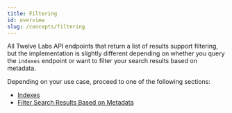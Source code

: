 ```yaml
---
title: Filtering
id: overview
slug: /concepts/filtering
---
```


All Twelve Labs API endpoints that return a list of results support filtering, but the implementation is slightly different depending on whether you query the `indexes`  endpoint or want to filter your search results based on metadata.

Depending on your use case, proceed to one of the following sections:
- [Indexes](/concepts/filtering/indexes)
- [Filter Search Results Based on Metadata](/concepts/filtering/metadata)